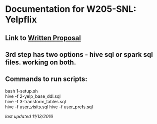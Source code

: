 # Documentation for W205-SNL: Yelpflix


## Link to [Written Proposal](https://docs.google.com/document/d/1__KCyO2YxckfI8kMvt0_RGtXWWHJaDltoKxJFplHPC4)

## 3rd step has two options - hive sql or spark sql files. working on both.

## Commands to run scripts:  
bash 1-setup.sh  
hive -f 2-yelp_base_ddl.sql  
hive -f 3-transform_tables.sql  
hive -f user_visits.sql
hive -f user_prefs.sql

*last updated 11/13/2016*

